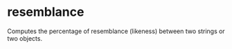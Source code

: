 # resemblance
Computes the percentage of resemblance (likeness) between two strings or two objects.

